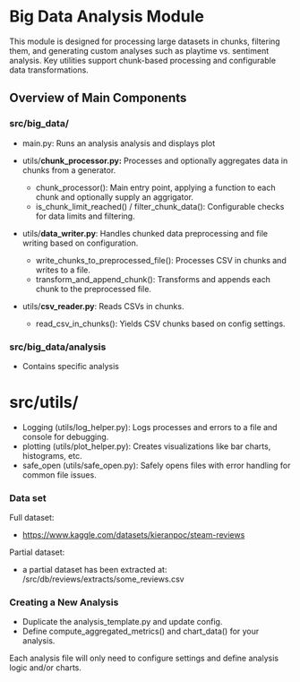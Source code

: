 # Big Data Analysis Module

This module is designed for processing large datasets in chunks, filtering them, and generating custom analyses such as playtime vs. sentiment analysis. Key utilities support chunk-based processing and configurable data transformations.

## Overview of Main Components

### src/big_data/

- main.py: Runs an analysis analysis and displays plot

- utils/**chunk_processor.py:** Processes and optionally aggregates data in chunks from a generator.
    - chunk_processor(): Main entry point, applying a function to each chunk and optionally supply an aggrigator.
    - is_chunk_limit_reached() / filter_chunk_data(): Configurable checks for data limits and filtering.

- utils/**data_writer.py**: Handles chunked data preprocessing and file writing based on configuration.
    - write_chunks_to_preprocessed_file(): Processes CSV in chunks and writes to a file.
    - transform_and_append_chunk(): Transforms and appends each chunk to the preprocessed file.

- utils/**csv_reader.py**: Reads CSVs in chunks.
    - read_csv_in_chunks(): Yields CSV chunks based on config settings.
 
### src/big_data/analysis

- Contains specific analysis

# src/utils/

- Logging (utils/log_helper.py): Logs processes and errors to a file and console for debugging.
- plotting (utils/plot_helper.py): Creates visualizations like bar charts, histograms, etc.
- safe_open (utils/safe_open.py): Safely opens files with error handling for common file issues.

### Data set
Full dataset:
- https://www.kaggle.com/datasets/kieranpoc/steam-reviews

Partial dataset:
- a partial dataset has been extracted at: /src/db/reviews/extracts/some_reviews.csv

### Creating a New Analysis

- Duplicate the analysis_template.py and update config.
- Define compute_aggregated_metrics() and chart_data() for your analysis.

Each analysis file will only need to configure settings and define analysis logic and/or charts.
